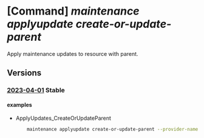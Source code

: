 # [Command] _maintenance applyupdate create-or-update-parent_

Apply maintenance updates to resource with parent.

## Versions

### [2023-04-01](/Resources/mgmt-plane/L3N1YnNjcmlwdGlvbnMve30vcmVzb3VyY2Vncm91cHMve30vcHJvdmlkZXJzL3t9L3t9L3t9L3t9L3t9L3Byb3ZpZGVycy9taWNyb3NvZnQubWFpbnRlbmFuY2UvYXBwbHl1cGRhdGVzL2RlZmF1bHQ=/2023-04-01.xml) **Stable**

<!-- mgmt-plane /subscriptions/{}/resourcegroups/{}/providers/{}/{}/{}/{}/{}/providers/microsoft.maintenance/applyupdates/default 2023-04-01 -->

#### examples

- ApplyUpdates_CreateOrUpdateParent
    ```bash
        maintenance applyupdate create-or-update-parent --provider-name "Microsoft.Compute" --resource-group "examplerg" --resource-name "smdvm1" --resource-parent-name "smdtest1" --resource-parent-type "virtualMachineScaleSets" --resource-type "virtualMachines"
    ```
